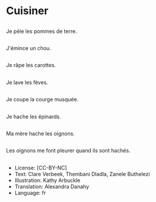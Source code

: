 # Cuisiner

##
Je pèle les pommes de terre.

##
J'émince un chou.

##
Je râpe les carottes.

##
Je lave les fèves.

##
Je coupe la courge musquée.

##
Je hache les épinards.

##
Ma mère hache les oignons.

##
Les oignons me font pleurer quand ils sont hachés.

##
* License: [CC-BY-NC]
* Text: Clare Verbeek, Thembani Dladla, Zanele Buthelezi
* Illustration: Kathy Arbuckle
* Translation: Alexandra Danahy
* Language: fr
